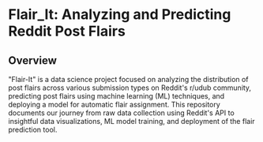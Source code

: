 # Flair_It: Analyzing and Predicting Reddit Post Flairs
## Overview
"Flair-It" is a data science project focused on analyzing the distribution of post flairs across various submission types on Reddit's r/udub community, predicting post flairs using machine learning (ML) techniques, and deploying a model for automatic flair assignment. This repository documents our journey from raw data collection using Reddit's API to insightful data visualizations, ML model training, and deployment of the flair prediction tool.
